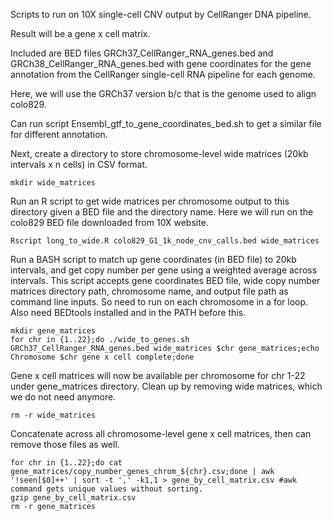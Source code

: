 Scripts to run on 10X single-cell CNV output by CellRanger DNA pipeline.

Result will be a gene x cell matrix.

Included are BED files GRCh37_CellRanger_RNA_genes.bed and GRCh38_CellRanger_RNA_genes.bed with gene coordinates for the gene annotation from the CellRanger single-cell RNA pipeline for each genome.

Here, we will use the GRCh37 version b/c that is the genome used to align colo829.

Can run script Ensembl_gtf_to_gene_coordinates_bed.sh to get a similar file for different annotation.

Next, create a directory to store chromosome-level wide matrices (20kb intervals x n cells) in CSV format.

	mkdir wide_matrices

Run an R script to get wide matrices per chromosome output to this directory given a BED file and the directory name.
Here we will run on the colo829 BED file downloaded from 10X website.

	Rscript long_to_wide.R colo829_G1_1k_node_cnv_calls.bed wide_matrices

Run a BASH script to match up gene coordinates (in BED file) to 20kb intervals, and get copy number per gene using a weighted average across intervals.
This script accepts gene coordinates BED file, wide copy number matrices directory path, chromosome name, and output file path as command line inputs.
So need to run on each chromosome in a for loop.
Also need BEDtools installed and in the PATH before this.

	mkdir gene_matrices
	for chr in {1..22};do ./wide_to_genes.sh GRCh37_CellRanger_RNA_genes.bed wide_matrices $chr gene_matrices;echo Chromosome $chr gene x cell complete;done

Gene x cell matrices will now be available per chromosome for chr 1-22 under gene_matrices directory.
Clean up by removing wide matrices, which we do not need anymore.

	rm -r wide_matrices

Concatenate across all chromosome-level gene x cell matrices, then can remove those files as well.

	for chr in {1..22};do cat gene_matrices/copy_number_genes_chrom_${chr}.csv;done | awk '!seen[$0]++' | sort -t ',' -k1,1 > gene_by_cell_matrix.csv #awk command gets unique values without sorting.
	gzip gene_by_cell_matrix.csv
	rm -r gene_matrices
